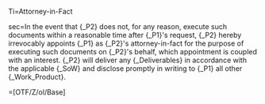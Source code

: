 Ti=Attorney-in-Fact

sec=In the event that {_P2} does not, for any reason, execute such documents within a reasonable time after {_P1}'s request, {_P2} hereby irrevocably appoints {_P1} as {_P2}'s attorney-in-fact for the purpose of executing such documents on {_P2}'s behalf, which appointment is coupled with an interest. {_P2} will deliver any {_Deliverables} in accordance with the applicable {_SoW} and disclose promptly in writing to {_P1} all other {_Work_Product}.

=[OTF/Z/ol/Base]
